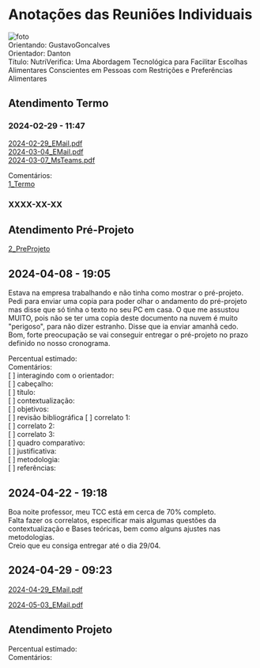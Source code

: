 # Anotações das Reuniões Individuais  

![foto](foto.png "foto")  
Orientando: GustavoGoncalves  
Orientador: Danton  
Título: NutriVerifica: Uma Abordagem Tecnológica para Facilitar Escolhas Alimentares Conscientes em Pessoas com Restrições e Preferências Alimentares  

## Atendimento Termo  

### 2024-02-29 - 11:47

[2024-02-29_EMail.pdf](2024-02-29_EMail.pdf)  
[2024-03-04_EMail.pdf](2024-03-04_EMail.pdf)  
[2024-03-07_MsTeams.pdf](2024-03-07_MsTeams.pdf)  

Comentários:  
[1_Termo](1_Termo.pdf "1_Termo")  

### XXXX-XX-XX

## Atendimento Pré-Projeto  

[2_PreProjeto](2_PreProjeto.docx "2_PreProjeto")  

## 2024-04-08 - 19:05

Estava na empresa trabalhando e não tinha como mostrar o pré-projeto.  
Pedi para enviar uma copia para poder olhar o andamento do pré-projeto mas disse que só tinha o texto no seu PC em casa. O que me assustou MUITO, pois não se ter uma copia deste documento na nuvem é muito "perigoso", para não dizer estranho. Disse que ia enviar amanhã cedo.  
Bom, forte preocupação se vai conseguir entregar o pré-projeto no prazo definido no nosso cronograma.  

Percentual estimado:  
Comentários:  
[ ] interagindo com o orientador:  
[ ] cabeçalho:  
[ ] título:  
[ ] contextualização:  
[ ] objetivos:  
[ ] revisão bibliográfica
[ ] correlato 1:  
[ ] correlato 2:  
[ ] correlato 3:  
[ ] quadro comparativo:  
[ ] justificativa:  
[ ] metodologia:  
[ ] referências:  

## 2024-04-22 - 19:18

Boa noite professor, meu TCC está em cerca de 70% completo.  
Falta fazer os correlatos, especificar mais algumas questões da contextualização e Bases teóricas, bem como alguns ajustes nas metodologias.  
Creio que eu consiga entregar até o dia 29/04.  

## 2024-04-29 - 09:23

[2024-04-29_EMail.pdf](2024-04-29_EMail.pdf)  

[2024-05-03_EMail.pdf](2024-05-03_EMail.pdf)  

## Atendimento Projeto  

Percentual estimado:  
Comentários:  
